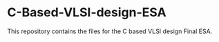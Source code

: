 # C-Based-VLSI-design-ESA
This repository contains the files for the C based VLSI design Final ESA.

